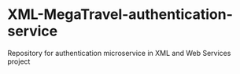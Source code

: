 # XML-MegaTravel-authentication-service
Repository for authentication microservice in XML and Web Services project
